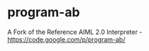 program-ab
==========

A Fork of the Reference AIML 2.0 Interpreter - https://code.google.com/p/program-ab/
